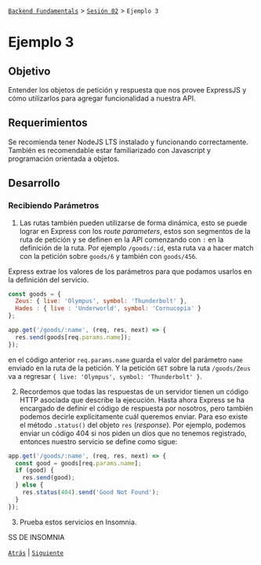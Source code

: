[`Backend Fundamentals`](../../README.md) > [`Sesión 02`](../README.md) > `Ejemplo 3`

# Ejemplo 3

## Objetivo

Entender los objetos de petición y respuesta que nos provee ExpressJS y cómo utilizarlos para agregar funcionalidad a nuestra API.

## Requerimientos

Se recomienda tener NodeJS LTS instalado y funcionando correctamente. También es recomendable estar familiarizado con Javascript y programación orientada a objetos.

## Desarrollo

### Recibiendo Parámetros

1. Las rutas también pueden utilizarse de forma dinámica, esto se puede lograr en Express con los *route parameters*, estos son segmentos de la ruta de petición y se definen en la API comenzando con `:` en la definición de la ruta. Por ejemplo `/goods/:id`, esta ruta va a hacer match con la petición sobre `goods/6` y también con `goods/456`.

Express extrae los valores de los parámetros para que podamos usarlos en la definición del servicio.

```javascript
const goods = { 
  Zeus: { live: 'Olympus', symbol: 'Thunderbolt' }, 
  Hades : { live : 'Underworld', symbol: 'Cornucopia' } 
};

app.get('/goods/:name', (req, res, next) => {
  res.send(goods[req.params.name]);
});
```

en el código anterior `req.params.name` guarda el valor del parámetro `name` enviado en la ruta de la petición. Y la petición `GET` sobre la ruta `/goods/Zeus` va a regresar `{ live: 'Olympus', symbol: 'Thunderbolt' }`.


2. Recordemos que todas las respuestas de un servidor tienen un código HTTP asociada que describe la ejecución. Hasta ahora Express se ha encargado de definir el código de respuesta por nosotros, pero también podemos decirle explícitamente cuál queremos enviar. Para eso existe el método `.status()` del objeto `res` (*response*). Por ejemplo, podemos enviar un código 404 si nos piden un dios que no tenemos registrado, entonces nuestro servicio se define como sigue:

```javascript
app.get('/goods/:name', (req, res, next) => {
  const good = goods[req.params.name];
  if (good) {
    res.send(good);
  } else {
    res.status(404).send('Good Not Found');
  }
});
```

3. Prueba estos servicios en Insomnia.

SS DE INSOMNIA
 
[`Atrás`](../Reto-02) | [`Siguiente`](../Reto-03)
